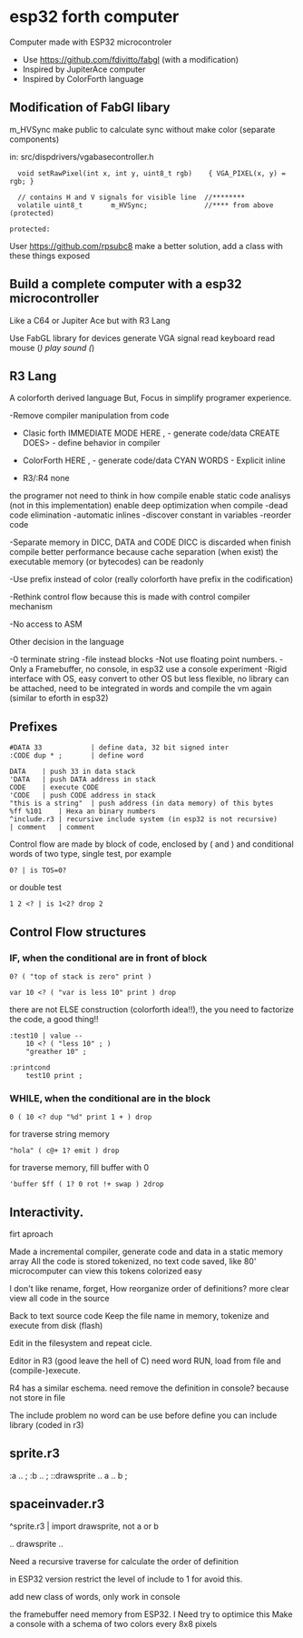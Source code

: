 # esp32 forth computer

Computer made with ESP32 microcontroler

* Use https://github.com/fdivitto/fabgl (with a modification)
* Inspired by JupiterAce computer
* Inspired by ColorForth language

## Modification of FabGl libary


m_HVSync make public to calculate sync without make color (separate components)

in: src/dispdrivers/vgabasecontroller.h
```
  void setRawPixel(int x, int y, uint8_t rgb)    { VGA_PIXEL(x, y) = rgb; }

  // contains H and V signals for visible line	//********
  volatile uint8_t       m_HVSync;				//**** from above (protected)

protected:
```

User https://github.com/rpsubc8
make a better solution, add a class with these things exposed

## Build a complete computer with a esp32 microcontroller

Like a C64 or Jupiter Ace but with R3 Lang

Use FabGL library for devices
	generate VGA signal
	read keyboard
	read mouse (*)
	play sound (*)


## R3 Lang

A colorforth derived language
But, Focus in simplify programer experience.

-Remove compiler manipulation from code

* Clasic forth
	IMMEDIATE MODE
	HERE , - generate code/data
	CREATE DOES> - define behavior in compiler

* ColorForth
	HERE , - generate code/data
	CYAN WORDS - Explicit inline
	
* R3/:R4
	none

the programer not need to think in how compile 
enable static code analisys (not in this implementation)
enable deep optimization when compile
-dead code elimination
-automatic inlines
-discover constant in variables
-reorder code

-Separate memory in DICC, DATA and CODE
DICC is discarded when finish compile
better performance because cache separation (when exist)
the executable memory (or bytecodes) can be readonly

-Use prefix instead of color (really colorforth have prefix in the codification)

-Rethink control flow because this is made with control compiler mechanism

-No access to ASM

Other decision in the language

-0 terminate string
-file instead blocks
-Not use floating point numbers.
-Only a Framebuffer, no console, in esp32 use a console experiment
-Rigid interface with OS, easy convert to other OS but less flexible,
no library can be attached, need to be integrated in words and compile the vm again
(similar to eforth in esp32)


## Prefixes

```
#DATA 33    		| define data, 32 bit signed inter
:CODE dup * ;       | define word

DATA	| push 33 in data stack
'DATA	| push DATA address in stack
CODE	| execute CODE
'CODE	| push CODE address in stack
"this is a string"	| push address (in data memory) of this bytes
%ff %101 	| Hexa an binary numbers
^include.r3	| recursive include system (in esp32 is not recursive)
| comment	| comment
```

Control flow are made by block of code, enclosed by ( and ) and
conditional words of two type, single test, por example
```
0? | is TOS=0?
```
or double test
```
1 2 <? | is 1<2? drop 2
```

## Control Flow structures

### IF, when the conditional are in front of block

```
0? ( "top of stack is zero" print )

var 10 <? ( "var is less 10" print ) drop
```

there are not ELSE construction (colorforth idea!!), the you need to factorize the code,
a good thing!!

```
:test10 | value --
	10 <? ( "less 10" ; )
	"greather 10" ;

:printcond
	test10 print ;
```

### WHILE, when the conditional are in the block

```
0 ( 10 <? dup "%d" print 1 + ) drop
```

for traverse string memory

```
"hola" ( c@+ 1? emit ) drop
```

for traverse memory, fill buffer with 0

```
'buffer $ff ( 1? 0 rot !+ swap ) 2drop
```

## Interactivity.

firt aproach

Made a incremental compiler, generate code and data in a static memory array
All the code is stored tokenized, no text code saved, like 80' microcomputer
can view this tokens colorized easy

I don't like rename, forget, How reorganize order of definitions?
more clear view all code in the source

Back to text source code
Keep the file name in memory, tokenize and execute from disk (flash)

Edit in the filesystem and repeat cicle.

Editor in R3 (good leave the hell of C)
need word RUN, load from file and (compile-)execute.

R4 has a similar eschema.
need remove the definition in console?
because not store in file

The include problem
no word can be use before define
you can include library (coded in r3)

sprite.r3
---------
:a .. ;
:b .. ;
::drawsprite .. a .. b ;

spaceinvader.r3
---------------
^sprite.r3 | import drawsprite, not a or b

.. drawsprite ..

Need a recursive traverse for calculate the order of definition

in ESP32 version restrict the level of include to 1 for avoid this.

add new class of words, only work in console

the framebuffer need memory from ESP32.
I Need try to optimice this
Make a console with a schema of two colors every 8x8 pixels











